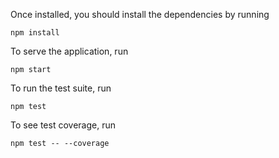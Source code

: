 
Once installed, you should install the dependencies by running

```
npm install
```

To serve the application, run

```
npm start
```

To run the test suite, run

```
npm test
```

To see test coverage, run

```
npm test -- --coverage 
```